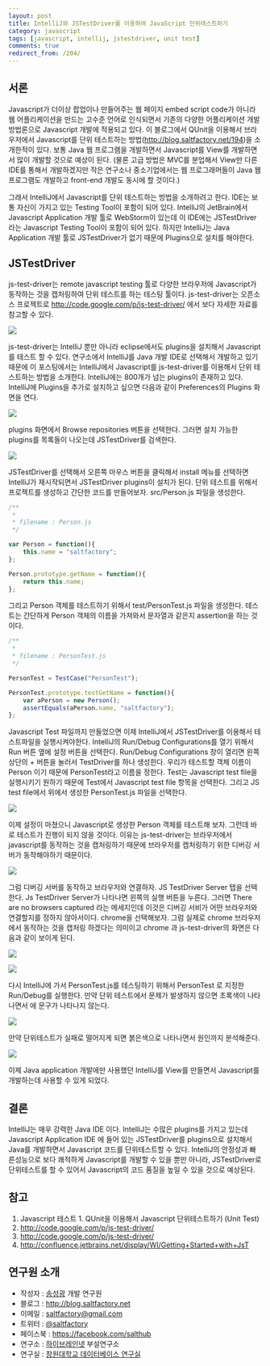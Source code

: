 ```yaml
---
layout: post
title: IntelliJ와 JSTestDriver를 이용하여 JavaScript 단위테스트하기
category: javascript
tags: [javascript, intellij, jstestdriver, unit test]
comments: true
redirect_from: /204/
---
```


## 서론

Javascript가 더이상 팝업이나 만들어주는 웹 페이지 embed script code가 아니라 웹 어플리케이션을 만드는 고수준 언어로 인식되면서 기존의 다양한 어플리케이션 개발 방법론으로 Javascript 개발에 적용되고 있다. 이 블로그에서 QUnit을 이용해서 브라우저에서 Javascript를 단위 테스트하는 방법(http://blog.saltfactory.net/194)을 소개한적이 있다. 보통 Java 웹 프로그램을 개발하면서 Javascript를 View를 개발하면서 많이 개발할 것으로 예상이 된다. (물론 고급 방법은 MVC를 분업해서 View만 다른 IDE를 통해서 개발하겠지만 작은 연구소나 중소기업에서는 웹 프로그래머들이 Java 웹 프로그램도 개발하고 front-end 개발도 동시에 할 것이다.)

그래서 IntelliJ에서 Javascript를 단위 테스트하는 방법을 소개하려고 한다. IDE는 보통 자신이 가지고 있는 Testing Tool이 포함이 되어 있다. IntelliJ의 JetBrain에서 Javascript Application 개발 툴로 WebStorm이 있는데 이 IDE에는 JSTestDriver라는 Javascript Testing Tool이 포함이 되어 있다. 하지만  IntelliJ는 Java Application 개발 툴로 JSTestDriver가 없기 때문에 Plugins으로 설치를 해야한다.  

<!--more-->

## JSTestDriver

js-test-driver는 remote javascript testing 툴로 다양한 브라우저에 Javascript가 동작하는 것을 캡처링하여 단위 테스트를 하는 테스팅 툴이다. js-test-driver는 오픈소스 프로젝트로 http://code.google.com/p/js-test-driver/ 에서 보다 자세한 자료를 참고할 수 있다.

![](http://cfile29.uf.tistory.com/image/197E1D39507F93CE15EF3E)

js-test-driver는 IntelliJ 뿐만 아니라 eclipse에서도 plugins을 설치해서 Javascript를 테스트 할 수 있다. 연구소에서 IntelliJ를 Java 개발 IDE로 선택해서 개발하고 있기 때문에 이 포스팅에서는 IntelliJ에서 Javascript를 js-test-driver를 이용해서 단위 테스트하는 방법을 소개한다.
IntelliJ에는 800개가 넘는 plugins이 존재하고 있다. IntelliJ에 Plugins을 추가로 설치하고 싶으면 다음과 같이 Preferences의 Plugins 화면을 연다.


![](http://cfile22.uf.tistory.com/image/181D2134507F95D70D62B7)

plugins 화면에서 Browse repositories 버튼을 선택한다. 그러면 설치 가능한 plugins를 목록들이 나오는데 JSTestDriver를 검색한다.

![](http://cfile23.uf.tistory.com/image/143E8533507F96542CFA56)

JSTestDriver를 선택해서 오른쪽 마우스 버튼을 클릭해서 install 메뉴를 선택하면 IntelliJ가 재시작되면서 JSTestDriver plugins이 설치가 된다.
단위 테스트를 위해서 프로젝트를 생성하고 간단한 코드를 만들어보자. src/Person.js 파일을 생성한다.

```javascript
/**
 *
 * filename : Person.js
 */

var Person = function(){
    this.name = "saltfactory";
};

Person.prototype.getName = function(){
    return this.name;
};

```

그리고 Person 객체를 테스트하기 위해서 test/PersonTest.js 파일을 생성한다. 테스트는 간단하게 Person 객체의 이름을 가져와서 문자열과 같은지 assertion을 하는 것이다.


```javascript
/**
 *
 * filename : PersonTest.js
 */

PersonTest = TestCase("PersonTest");

PersonTest.prototype.testGetName = function(){
    var aPerson = new Person();
    assertEquals(aPerson.name, "saltfactory");
};

```

Javascript Test 파일까지 만들었으면 이제 IntelliJ에서 JSTestDriver를 이용해서 테스트파일을 실행시켜야한다. IntelliJ의 Run/Debug Configurations를 열기 위해서 Run 버튼 옆에 설정 버튼을 선택한다. Run/Debug Configurations 창이 열리면 왼쪽 상단의 + 버튼을 눌러서 TestDriver를 하나 생성한다. 우리가 테스트할 객체 이름이 Person 이기 때문에 PersonTest라고 이름을 정한다. Test는 Javascript test file을 실행시키기 원하기 때문에 Test에서 Javascript test file 항목을 선택한다. 그리고 JS test file에서 위에서 생성한 PersonTest.js 파일을 선택한다.

![](http://cfile25.uf.tistory.com/image/036C783C507F994D15985B)

이제 설정이 마쳤으니 Javascript로 생성한 Person 객체를 테스트해 보자. 그런데 바로 테스트가 진행이 되지 않을 것이다. 이유는 js-test-driver는 브라우저에서 javascript를 동작하는 것을 캡처링하기 때문에 브라우저를 캡처링하기 위한 디버깅 서버가 동작해야하기 때문이다.

![](http://cfile7.uf.tistory.com/image/15184D3A507F9A53022CDE)

그럼 디버깅 서버를 동작하고 브라우저와 연결하자. JS TestDriver Server 탭을 선택한다. Js TestDriver Server가 나타나면 왼쪽의 실행 버튼을 누른다. 그러면 There are no browsers captured 라는 메세지인데 이것은 디버깅 서비가 어떤 브라우저와 연결할지를 정하지 않아서이다. chrome을 선택해보자. 그럼 실제로 chrome 브라우저에서 동작하는 것을 캡처링 하겠다는 의미이고 chrome 과 js-test-driver의 화면은 다음과 같이 보이게 된다.

![](http://cfile7.uf.tistory.com/image/16400335507F9B7F1B7F75)

![](http://cfile29.uf.tistory.com/image/206E1133507F9BB91AC0B1)

다시 IntelliJ에 가서 PersonTest.js를 테스팅하기 위해서 PersonTest 로 지정한 Run/Debug를 실행한다. 만약 단위 테스트에서 문제가 발생하지 않으면 초록색이 나타나면서 에 문구가 나타나지 않는다.

![](http://cfile5.uf.tistory.com/image/033E0E35507F9CC424540E)

만약 단위테스트가 실패로 떨어지게 되면 붉은색으로 나타나면서 원인까지 분석해준다.

![](http://cfile22.uf.tistory.com/image/125BAA36507F9D0F0E1C92)

이제 Java application 개발에만 사용했던 IntelliJ를 View를 만들면서 Javascript를 개발하는데 사용할 수 있게 되었다.

## 결론

IntelliJ는 매우 강력한 Java IDE 이다. IntelliJ는 수많은 plugins를 가지고 있는데 Javascript Application IDE 에 들어 있는 JSTestDriver를 plugins으로 설치해서 Java를 개발하면서 Javascript 코드를 단위테스트할 수 있다. IntelliJ의 안정성과 빠른성능으로 보다 쾌적하게 Javascript를 개발할 수 있을 뿐만 아니라, JSTestDriver로 단위테스트를 할 수 있어서 Javascript의 코드 품질을 높일 수 있을 것으로 예상된다.

## 참고

1. Javascript 테스트 1. QUnit을 이용해서 Javascript 단위테스트하기 (Unit Test)
2. http://code.google.com/p/js-test-driver/
3. http://code.google.com/p/js-test-driver/
4. http://confluence.jetbrains.net/display/WI/Getting+Started+with+JsT

## 연구원 소개

* 작성자 : [송성광](http://about.me/saltfactory) 개발 연구원
* 블로그 : http://blog.saltfactory.net
* 이메일 : [saltfactory@gmail.com](mailto:saltfactory@gmail.com)
* 트위터 : [@saltfactory](https://twitter.com/saltfactory)
* 페이스북 : https://facebook.com/salthub
* 연구소 : [하이브레인넷](http://www.hibrain.net) 부설연구소
* 연구실 : [창원대학교 데이터베이스 연구실](http://dblab.changwon.ac.kr)
